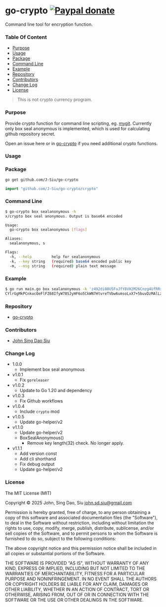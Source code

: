 # go-crypto [![Paypal donate](https://www.paypalobjects.com/en_US/i/btn/btn_donate_LG.gif)](https://www.paypal.com/donate/?business=HZF49NM9D35SJ&no_recurring=0&currency_code=CAD)

Command line tool for encryption function.

### Table Of Content
<!-- TOC -->

- [Purpose](#purpose)
- [Usage](#usage)
- [Package](#package)
- [Command Line](#command-line)
- [Example](#example)
- [Repository](#repository)
- [Contributors](#contributors)
- [Change Log](#change-log)
- [License](#license)

<!-- /TOC -->
<!--more-->
> This is not crypto currency program.

### Purpose

Provide crypto function for command line scripting, eg. [mygit](https://github.com/J-Siu/mygit). Currently only box seal anonymous is implemented, which is used for calculating github repository secret.

Open an issue here or in [go-crypto](https://github.com/J-Siu/go-crypto) if you need additional crypto functions.

### Usage

### Package

```sh
go get github.com/J-Siu/go-crypto
```

```go
import "github.com/J-Siu/go-crypto/crypto"
```

### Command Line

```sh
$ go-crypto box sealanonymous -h
x/crypto box seal anonymous. Output is base64 encoded

Usage:
  go-crypto box sealanonymous [flags]

Aliases:
  sealanonymous, s

Flags:
  -h, --help         help for sealanonymous
  -k, --key string   (required) base64 encoded public key
  -m, --msg string   (required) plain text message
```

### Example

```sh
$ go run main.go box sealanonymous -k 'z492di80U5FuJfY8VH2M26Cnzg4UfRRxlqTXMHSWfyY=' -m "This is a test"
CYlrGgMkPCnkucOeFlFZ68IfyW78SJyHF6o5CkWN7HtvreTVbw6umsoLxX7+5buvDzMAlLzQDJaiqjvcOjY=
```

### Repository

- [go-crypto](https://github.com/J-Siu/go-crypto)

### Contributors

- [John Sing Dao Siu](https://github.com/J-Siu)

### Change Log

- 1.0.0
  - Implement box seal anonymous
- v1.0.1
  - Fix `goreleaser`
- v1.0.2
  - Update to Go 1.20 and dependency
- v1.0.3
  - Fix Github workflows
- v1.0.4
  - Include `crypto` mod
- v1.0.5
  - Update go-helper/v2
- v1.1.0
  - Update go-helper/v2
  - BoxSealAnonymous()
    - Remove key length(32) check. No longer apply.
- v1.1.1
  - Add version const
  - Add cli shorthand
  - Fix debug output
  - Update go-helper/v2

### License

The MIT License (MIT)

Copyright © 2025 John, Sing Dao, Siu <john.sd.siu@gmail.com>

Permission is hereby granted, free of charge, to any person obtaining a copy
of this software and associated documentation files (the "Software"), to deal
in the Software without restriction, including without limitation the rights
to use, copy, modify, merge, publish, distribute, sublicense, and/or sell
copies of the Software, and to permit persons to whom the Software is
furnished to do so, subject to the following conditions:

The above copyright notice and this permission notice shall be included in
all copies or substantial portions of the Software.

THE SOFTWARE IS PROVIDED "AS IS", WITHOUT WARRANTY OF ANY KIND, EXPRESS OR
IMPLIED, INCLUDING BUT NOT LIMITED TO THE WARRANTIES OF MERCHANTABILITY,
FITNESS FOR A PARTICULAR PURPOSE AND NONINFRINGEMENT. IN NO EVENT SHALL THE
AUTHORS OR COPYRIGHT HOLDERS BE LIABLE FOR ANY CLAIM, DAMAGES OR OTHER
LIABILITY, WHETHER IN AN ACTION OF CONTRACT, TORT OR OTHERWISE, ARISING FROM,
OUT OF OR IN CONNECTION WITH THE SOFTWARE OR THE USE OR OTHER DEALINGS IN
THE SOFTWARE.
